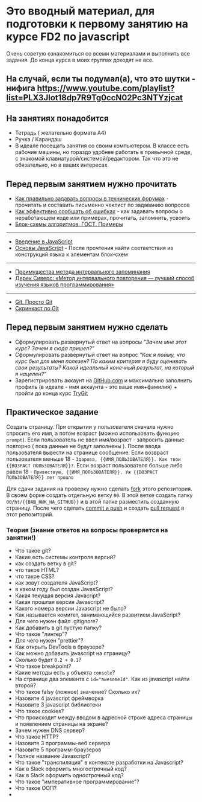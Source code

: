 ﻿# Это вводный материал, для подготовки к первому занятию на курсе FD2 по javascript

Очень советую ознакомиться со всеми материалами и выполнить все задания. До конца курса в моих группах доходят не все.

## На случай, если ты подумал(а), что это шутки - нифига https://www.youtube.com/playlist?list=PLX3Jlot18dp7R9Tg0ccN02Pc3NTYzjcat

## На занятиях понадобится

 - Тетрадь ( желательно формата А4)
 - Ручка / Карандаш
 - В идеале посещать занятия со своим компьютером. В классе есть рабочие машины, но гораздо удобнее работать в привычной среде, с знакомой клавиатурой/системой/редактором. Так что это не обязательно, но в ваших интересах.


## Перед первым занятием нужно прочитать

 - [Как правильно задавать вопросы в технических форумах](https://www.opennet.ru/docs/RUS/smart_question/) - прочитать и составить письменно чеклист по задаванию вопросов
 - [Как эффективно сообщать об ошибках](https://www.chiark.greenend.org.uk/~sgtatham/bugs-ru.html) - как задавать вопросы о неработающем коде или примерах, прочитать, запомнить, усвоить
 - [Блок-схемы алгоритмов. ГОСТ. Примеры](https://pro-prof.com/archives/1462)

---
 - [Введение в JavaScript](https://developer.mozilla.org/ru/docs/Web/JavaScript/Guide/%D0%92%D0%B2%D0%B5%D0%B4%D0%B5%D0%BD%D0%B8%D0%B5_%D0%B2_JavaScript#Scratchpad)
 - [Основы JavaScript](https://developer.mozilla.org/ru/docs/Learn/Getting_started_with_the_web/JavaScript_basics) - После прочтения найти соответствия из конструкций языка к элементам блок-схем

---
 - [Преимущества метода интервального запоминания](http://web.archive.org/web/20170315102949/https://habrahabr.ru/company/everydaytools/blog/322286/)
 - [Дерек Сиверс: «Метод интервального повторения — лучший способ изучения языков программирования»](https://habrahabr.ru/post/196448/) 
 
 ---
 - [Git. Просто Git](http://zzet.org/git/learning/undev/coursify/2014/02/09/lection-1-git-course-undev.html)
 - [Скринкаст по Git](https://www.youtube.com/playlist?list=PLDyvV36pndZHkDRik6kKF6gSb0N0W995h)


## Перед первым занятием нужно сделать

 - Сформулировать развернутый ответ на вопросы *"Зачем мне этот курс? Зачем я сюда пришел?"*
 - Сформулировать развернутый ответ на вопрос *"Как я пойму, что курс был для меня полезен? По каким критерия я буду оценивать свои результаты? Какой идеальный конечный результат, на который я нацелен?"*
 - Зарегистрировать аккаунт на [GitHub.com](http://github.com) и максимально заполнить профиль (в идеале - имя аккаунта - это ваше имя+фамилия) + пройти до конца курс [TryGit](https://try.github.io/levels/1/challenges/1)
 
## Практическое задание

Создать страницу. При открытии у пользователя сначала нужно спросить его имя, а потом возраст (можно использовать функцию `prompt`). 
Если пользователь не ввел имя/возраст - запросить данные повторно ( пока данные не будут заполнены ). 
После ввода пользователя вывести на странице сообщение. Если возвраст пользователя меньше 18 - `Здарова, {{ИМЯ_ПОЛЬЗОВАТЕЛЯ}}. Как твои {{ВОЗРАCТ ПОЛЬЗОВАТЕЛЯ}}?`. Если возраст пользователя больше либо равен 18 - `Привествую, {{ИМЯ_ПОЛЬЗОВАТЕЛЯ}}. Уж {{ВОЗРАCТ ПОЛЬЗОВАТЕЛЯ}} лет прошло`

Для сдачи задания на проверку нужно сделать [fork](https://help.github.com/articles/fork-a-repo/) этого репозитория. В своем форке создать отдельную ветку `00`. В этой ветке создать папку `00/ht/{{ВАШ_НИК_НА_GITHUB}}` и в этой папке разместить созданную страницу. После чего сделать [commit и push](https://readwrite.com/2013/10/02/github-for-beginners-part-2/) и создать [pull request](https://help.github.com/articles/about-pull-requests/) в этот репозиторий. 

### Теория (знание ответов на вопросы проверяется на занятии!)
 - Что такое git?
 - Какие есть системы контроля версий?
 - как создать ветку в git?
 - что такое HTML?
 - что такое CSS?
 - как зовут создателя JavaScript?
 - в каком году был создан JavasScript?
 - Какая текущая версия Javacript?
 - Какая прошлая версия Javascript?
 - Какого номера версии Javascript не было?
 - Как называется комитет, занимающийся развитием JavaScript?
 - Для чего нужен файл .gitignore?
 - Как добавить в git пустую папку?
 - Что такое "линтер"?
 - Для чего нужен "prettier"?
 - Как открыть DevTools в браузере?
 - Как можно добавить javascript на страницу?
 - Сколько будет `0.2 + 0.1`?
 - Что такое breakpoint?
 - Какие методы есть у объекта `console`?
 - На странице два элемента с `id="awesomeId"`. Как из javascript найти второй?
 - Что такое falsy (ложное) значение? Сколько их?
 - Назовите 4 javascript фреймворка
 - Назовите 3 javascript библиотеки
 - Что такое cookies?
 - Что происходит между вводом в адресной строке адреса страницы и появлением страницы на экране?
 - Зачем нужен DNS сервер?
 - Что такое HTTP?
 - Назовите 3 программы-веб сервера
 - Назовите 5 программ-браузеров
 - Полное название Javascript?
 - Что такое "транспиляция" в контексте разработки на Javascript?
 - Как в Slack оформить многострочный код?
 - Как в Slack оформить однострочный код?
 - Что такое "императивное программирование"?
 - Что такое ООП?
 - 
 
